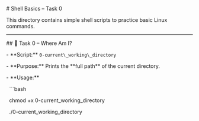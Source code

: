\# Shell Basics – Task 0



This directory contains simple shell scripts to practice basic Linux commands.



---



\## 📁 Task 0 – Where Am I?



\- \*\*Script:\*\* `0-current\_working\_directory`



\- \*\*Purpose:\*\* Prints the \*\*full path\*\* of the current directory.



\- \*\*Usage:\*\*

&nbsp; ```bash



&nbsp; chmod +x 0-current\_working\_directory



&nbsp; ./0-current\_working\_directory



